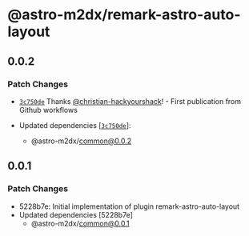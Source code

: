 # @astro-m2dx/remark-astro-auto-layout

## 0.0.2

### Patch Changes

-   [`3c750de`](https://github.com/astro-m2dx/astro-m2dx/commit/3c750de0672dcbea66547d05b85e4dc3d717b318) Thanks [@christian-hackyourshack](https://github.com/christian-hackyourshack)! - First publication from Github workflows

-   Updated dependencies [[`3c750de`](https://github.com/astro-m2dx/astro-m2dx/commit/3c750de0672dcbea66547d05b85e4dc3d717b318)]:
    -   @astro-m2dx/common@0.0.2

## 0.0.1

### Patch Changes

-   5228b7e: Initial implementation of plugin remark-astro-auto-layout
-   Updated dependencies [5228b7e]
    -   @astro-m2dx/common@0.0.1
